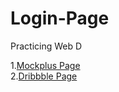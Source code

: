 # Login-Page
Practicing Web D

1.[Mockplus Page](https://dujalsawarkar.github.io/Login-Page/Mockplus/)<br>
2.[Dribbble Page](https://dujalsawarkar.github.io/Login-Page/Dribbble/)
